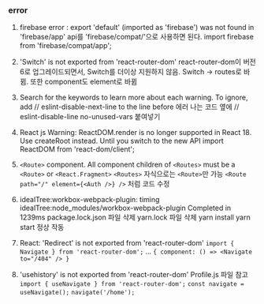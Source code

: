 ### error

1. firebase error : export 'default' (imported as 'firebase') was not found in 'firebase/app'
api를 'firebase/compat/'으로 사용하면 된다. 
import firebase from 'firebase/compat/app';

2. 'Switch' is not exported from 'react-router-dom'
react-router-dom이 버전 6로 업그레이드되면서, Switch를 더이상 지원하지 않음. Switch -> routes로 바뀜. 또한 component도 element로 바뀜

3. Search for the keywords to learn more about each warning. To ignore, add // eslint-disable-next-line to the line before
에러 나는 코드 옆에 // eslint-disable-line no-unused-vars 붙여넣기

4. React js Warning: ReactDOM.render is no longer supported in React 18. Use createRoot instead. Until you switch to the new API
import ReactDOM from 'react-dom/client';

5. `<Route>` component. All component children of `<Routes>` must be a `<Route>` or `<React.Fragment>`
`<Routes>` 자식으로는 `<Route>`만 가능
`<Route path="/" element={<Auth />} />` 처럼 코드 수정

6. idealTree:workbox-webpack-plugin: timing idealTree:node_modules/workbox-webpack-plugin Completed in 1239ms
package.lock.json 파일 삭제
yarn.lock 파일 삭제
yarn install
yarn start 정상 작동

7. React: 'Redirect' is not exported from 'react-router-dom'
`import { Navigate } from 'react-router-dom';`
...
`{ component: () => <Navigate to="/404" /> }`

8. 'usehistory' is not exported from 'react-router-dom'
Profile.js 파일 참고
`import { useNavigate } from 'react-router-dom';`
`const navigate = useNavigate();`
`navigate('/home');`